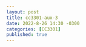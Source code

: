 ```yaml
---
layout: post
title: cc3301-aux-3
date: 2022-8-26 14:30 -0300
categories: [CC3301]
published: true
---
```


